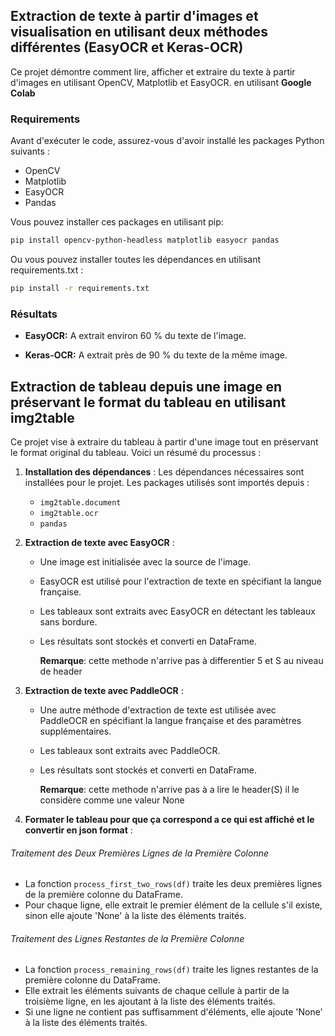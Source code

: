 ## Extraction de texte à partir d'images et visualisation en utilisant deux méthodes différentes (EasyOCR et Keras-OCR)

Ce projet démontre comment lire, afficher et extraire du texte à partir d'images en utilisant OpenCV, Matplotlib et EasyOCR. en utilisant **Google Colab**

### Requirements

Avant d'exécuter le code, assurez-vous d'avoir installé les packages Python suivants :

- OpenCV
- Matplotlib
- EasyOCR
- Pandas

Vous pouvez installer ces packages en utilisant pip:

```sh
pip install opencv-python-headless matplotlib easyocr pandas
```

Ou vous pouvez installer toutes les dépendances en utilisant requirements.txt :

```sh
pip install -r requirements.txt
```

### Résultats

- **EasyOCR:**
  A extrait environ 60 % du texte de l'image.
  
- **Keras-OCR:**
  A extrait près de 90 % du texte de la même image.



## Extraction de tableau depuis une image en préservant le format du tableau en utilisant img2table

Ce projet vise à extraire du tableau à partir d'une image tout en préservant le format original du tableau. Voici un résumé du processus :

1. **Installation des dépendances** :
   Les dépendances nécessaires sont installées pour le projet. Les packages utilisés sont importés depuis :
   - `img2table.document`
   - `img2table.ocr`
   - `pandas`

3. **Extraction de texte avec EasyOCR** :
   - Une image est initialisée avec la source de l'image.
   - EasyOCR est utilisé pour l'extraction de texte en spécifiant la langue française.
   - Les tableaux sont extraits avec EasyOCR en détectant les tableaux sans bordure.
   - Les résultats sont stockés et converti en DataFrame.
  
     **Remarque**:
     cette methode n'arrive pas à differentier 5 et S au niveau de header

4. **Extraction de texte avec PaddleOCR** :
   - Une autre méthode d'extraction de texte est utilisée avec PaddleOCR en spécifiant la langue française et des paramètres supplémentaires.
   - Les tableaux sont extraits avec PaddleOCR.
   - Les résultats sont stockés et converti en DataFrame.

     **Remarque**:
     cette methode n'arrive pas à a lire le header(S) il le considère comme une valeur None 

5. **Formater le tableau pour que ça correspond a ce qui est affiché et le convertir en json format** :
   
  ###### Traitement des Deux Premières Lignes de la Première Colonne
  - La fonction `process_first_two_rows(df)` traite les deux premières lignes de la première colonne du DataFrame.
  - Pour chaque ligne, elle extrait le premier élément de la cellule s'il existe, sinon elle ajoute 'None' à la liste des éléments traités.

  ###### Traitement des Lignes Restantes de la Première Colonne
  - La fonction `process_remaining_rows(df)` traite les lignes restantes de la première colonne du DataFrame.
  - Elle extrait les éléments suivants de chaque cellule à partir de la troisième ligne, en les ajoutant à la liste des éléments traités.
  - Si une ligne ne contient pas suffisamment d'éléments, elle ajoute 'None' à la liste des éléments traités.



